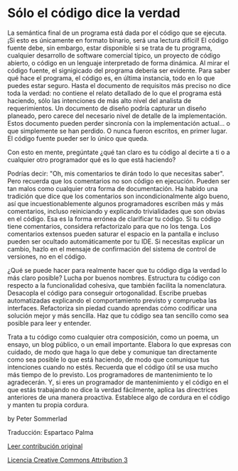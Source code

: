 Sólo el código dice la verdad
===

La semántica final de un programa está dada por el código que se ejecuta. ¡Si esto es únicamente en formato binario, será una lectura difícil! El código fuente debe, sin embargo, estar disponible si se trata de tu programa, cualquier desarrollo de software comercial típico, un proyecto de código abierto, o código en un lenguaje interpretado de forma dinámica. Al mirar el código fuente, el signigicado del programa debería ser evidente. Para saber qué hace el programa, el código es, en última instancia, todo en lo que puedes estar seguro. Hasta el documento de requisitos más preciso no dice toda la verdad: no contiene el relato detallado de lo que el programa está haciendo, sólo las intenciones de más alto nivel del analista de requerimientos. Un documento de diseño podría capturar un diseño planeado, pero carece del necesario nivel de detalle de la implementación. Estos documento pueden perder sincronía con la implementación actual... o que simplemente se han perdido. O nunca fueron escritos, en primer lugar. El código fuente pueder ser lo único que queda.

Con esto en mente, pregúntate ¿qué tan claro es tu código al decirte a ti o a cualquier otro programador qué es lo que está haciendo?

Podrías decir: "Oh, mis comentarios te dirán todo lo que necesitas saber". Pero recuerda que los comentarios no son código en ejecución. Pueden ser tan malos como cualquier otra forma de documentación. Ha habido una tradición que dice que los comentarios son incondicionalmente algo bueno, así que incuestionablemente algunos programadores escriben más y más comentarios, incluso reiniciando y explicando trivialidades que son obvias en el código. Esa es la forma errónea de clarificar tu código. Si tu código tiene comentarios, considera refactorizalo para que no los tenga. Los comentarios extensos pueden saturar el espacio en la pantalla e incluso pueden ser ocultado automáticamente por tu IDE. Si necesitas explicar un cambio, hazlo en el mensaje de confirmación del sistema de control de versiones, no en el código.

¿Qué se puede hacer para realmente hacer que tu código diga la verdad lo más claro posible? Lucha por buenos nombres. Estructura tu código con respecto a la funcionalidad cohesiva, que también facilita la nomenclatura. Desacopla el código para conseguir ortogonalidad. Escribe pruebas automatizadas explicando el comportamiento previsto y comprueba las interfaces. Refactoriza sin piedad cuando aprendas cómo codificar una solución mejor y más sencilla. Haz que tu código sea tan sencillo como sea posible para leer y entender.

Trata a tu código como cualquier otra composición, como un poema, un ensayo, un blog público, o un email importante. Elabora lo que expresas con cuidado, de modo que haga lo que debe y comunique tan directamente como sea posible lo que está haciendo, de modo que  comunique tus intenciones cuando no estés. Recuerda que el código útil se usa mucho más tiempo de lo previsto. Los programadores de mantenimiento te lo agradecerán. Y, si eres un programador de mantenimiento y el código en el que estás trabajando no dice la verdad fácilmente, aplica las directrices anteriores de una manera proactiva. Establece algo de cordura en el código y manten tu propia cordura. 

by Peter Sommerlad 

Traducción: Espartaco Palma

[Leer contribución original](http://programmer.97things.oreilly.com/wiki/index.php/Only_the_Code_Tells_the_Truth)

[Licencia Creative Commons Attribution 3](http://creativecommons.org/licenses/by/3.0/us/deed.es)
